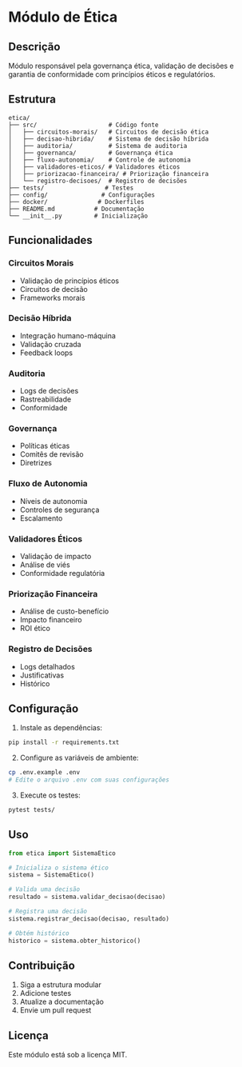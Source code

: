 # Módulo de Ética

## Descrição
Módulo responsável pela governança ética, validação de decisões e garantia de conformidade com princípios éticos e regulatórios.

## Estrutura
```
etica/
├── src/                    # Código fonte
│   ├── circuitos-morais/   # Circuitos de decisão ética
│   ├── decisao-hibrida/    # Sistema de decisão híbrida
│   ├── auditoria/          # Sistema de auditoria
│   ├── governanca/         # Governança ética
│   ├── fluxo-autonomia/    # Controle de autonomia
│   ├── validadores-eticos/ # Validadores éticos
│   ├── priorizacao-financeira/ # Priorização financeira
│   └── registro-decisoes/  # Registro de decisões
├── tests/                 # Testes
├── config/               # Configurações
├── docker/              # Dockerfiles
├── README.md           # Documentação
└── __init__.py         # Inicialização
```

## Funcionalidades

### Circuitos Morais
- Validação de princípios éticos
- Circuitos de decisão
- Frameworks morais

### Decisão Híbrida
- Integração humano-máquina
- Validação cruzada
- Feedback loops

### Auditoria
- Logs de decisões
- Rastreabilidade
- Conformidade

### Governança
- Políticas éticas
- Comitês de revisão
- Diretrizes

### Fluxo de Autonomia
- Níveis de autonomia
- Controles de segurança
- Escalamento

### Validadores Éticos
- Validação de impacto
- Análise de viés
- Conformidade regulatória

### Priorização Financeira
- Análise de custo-benefício
- Impacto financeiro
- ROI ético

### Registro de Decisões
- Logs detalhados
- Justificativas
- Histórico

## Configuração

1. Instale as dependências:
```bash
pip install -r requirements.txt
```

2. Configure as variáveis de ambiente:
```bash
cp .env.example .env
# Edite o arquivo .env com suas configurações
```

3. Execute os testes:
```bash
pytest tests/
```

## Uso

```python
from etica import SistemaEtico

# Inicializa o sistema ético
sistema = SistemaEtico()

# Valida uma decisão
resultado = sistema.validar_decisao(decisao)

# Registra uma decisão
sistema.registrar_decisao(decisao, resultado)

# Obtém histórico
historico = sistema.obter_historico()
```

## Contribuição

1. Siga a estrutura modular
2. Adicione testes
3. Atualize a documentação
4. Envie um pull request

## Licença

Este módulo está sob a licença MIT.

